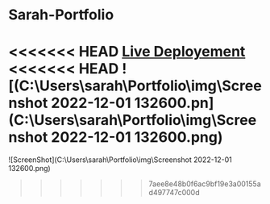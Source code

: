 # Sarah-Portfolio
<<<<<<< HEAD
[Live Deployement](https://Sarah-Portfolio.sarahabazan.repl.co)
<<<<<<< HEAD
![(C:\Users\sarah\Portfolio\img\Screenshot 2022-12-01 132600.pn](C:\Users\sarah\Portfolio\img\Screenshot 2022-12-01 132600.png)
=======
![ScreenShot](C:\Users\sarah\Portfolio\img\Screenshot 2022-12-01 132600.png)
>>>>>>> 7aee8e48b0f6ac9bf19e3a00155ad497747c000d
